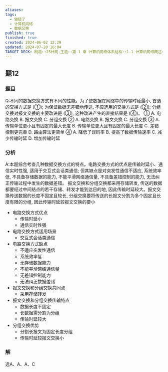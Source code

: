 ```yaml
---
aliases: 
tags:
  - 做错了
  - 计算机网络
  - 数据交换
publish: true
finished: true
created: 2024-06-02 12:29
updated: 2024-07-20 16:04
TARGET DECK: 刷题::25计网-王道::第 1 章 计算机网络体系结构::1.1 计算机网络概述::题12
---
```


## 题12
### 题目
Q:不同的数据交换方式有不同的性能。为了使数据在网络中的传输时延最小, 首选的交换方式是 (①); 为保证数据无差错地传送, 不应选用的交换方式是 (②); 分组交换对报文交换的主要改进是 (③), 这种改进产生的直接结果是 (④)。
① A. 电路交换 B. 报文交换 C. 分组交换
② A. 电路交换 B. 报文交换 C. 分组交换
③ A. 传输单位更小且有固定的最大长度
B. 传输单位更大且有固定的最大长度
C. 差错控制更完善
D. 路由算法更简单
④ A. 降低了误码率 B. 提高了数据传输速率
C. 减少传输时延 D. 增加传输时延
### 分析
A:本题综合考查几种数据交换方式的特点。电路交换方式的优点是传输时延小、通信实时性强,  适用于交互式会话类通信; 但其缺点是对突发性通信不适应, 系统效率低, 不具备存储数据的能力, 不能平滑网络通信量, 不具备差错控制的能力, 无法纠正传输过程中发生的数据差错。
报文交换和分组交换都采用存储转发, 传送的数据都要经过中间结点的若干存储、转发才能到达目的地, 因此传输时延较大。报文交换传送数据的长度不固定且较长, 分组交换要将传送的长报文分割为多个固定且长度有限的分组, 因此传输时延较报文交换的要小
- 电路交换方式优点
  - 传输时延小
  - 通信实时性强
- 电路交换方式适用场景
  - 交互式会话类通信
- 电路交换方式缺点
  - 不适应突发性通信
  - 系统效率低
  - 无存储数据能力
  - 不能平滑网络通信量
  - 无差错控制能力
  - 无法纠正数据差错
- 报文交换和分组交换共同点
  - 采用存储转发
- 报文交换和分组交换传输特点
  - 数据长度不固定
  - 长数据需分割为分组
  - 传输时延较大
- 分组交换优势
  - 分割长报文为固定长度分组
  - 传输时延较报文交换小
### 解
选A、A、A、C
<!--ID: 1721475395261-->

